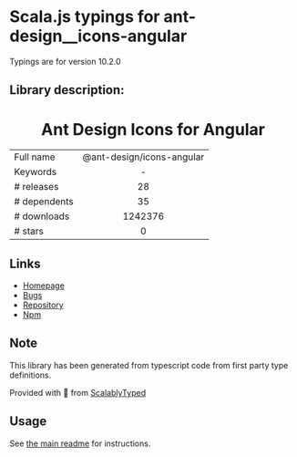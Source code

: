 
# Scala.js typings for ant-design__icons-angular

Typings are for version 10.2.0

## Library description:
<h1 align="center"> Ant Design Icons for Angular </h1>

|                    |                 |
| ------------------ | :-------------: |
| Full name          | @ant-design/icons-angular |
| Keywords           | - |
| # releases         | 28 |
| # dependents       | 35 |
| # downloads        | 1242376 |
| # stars            | 0 |

## Links
- [Homepage](https://github.com/ant-design/ant-design-icons#readme)
- [Bugs](https://github.com/ant-design/ant-design-icons/issues)
- [Repository](https://github.com/ant-design/ant-design-icons)
- [Npm](https://www.npmjs.com/package/%40ant-design%2Ficons-angular)
    


## Note
This library has been generated from typescript code from first party type definitions.

Provided with :purple_heart: from [ScalablyTyped](https://github.com/oyvindberg/ScalablyTyped)

## Usage
See [the main readme](../../readme.md) for instructions.


